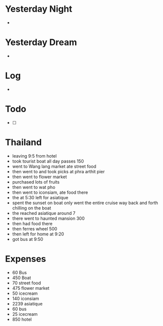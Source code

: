 
# Yesterday Night

- 

# Yesterday Dream

- 

# Log

- 



# Todo

- [ ] 



# Thailand 

- leaving 9:5 from hotel 
- took tourist boat all day passes 150
- went to Wang lang market ate street food 
- then went to and took picks at phra arthit pier 
- then went to flower market 
- purchased lots of fruits 
- then went to wat pho 
- then went to iconsiam, ate food there 
- the at 5:30 left for asiatique 
- spent the sunset on boat only went the entire cruise way back and forth chilling on the boat 
- the reached asiatique around 7 
- there went to haunted mansion 300
- then had food there 
- then ferres wheel 500
- then left for home at 9:20 
- got bus at 9:50 


# Expenses 


- 60 Bus
- 450 Boat
- 70 street food
- 475 flower market 
- 50 icecream
- 140 iconsiam
- 2239 asiatique
- 60 bus 
- 25 icecream
- 850 hotel